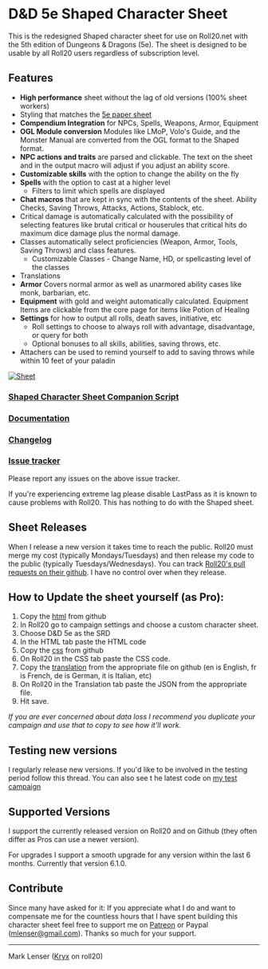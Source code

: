 # D&D 5e Shaped Character Sheet
This is the redesigned Shaped character sheet for use on Roll20.net with the 5th edition of Dungeons & Dragons (5e). The sheet is designed to be usable by all Roll20 users regardless of subscription level.

## Features

* **High performance** sheet without the lag of old versions (100% sheet workers)
* Styling that matches the [5e paper sheet](http://i.imgur.com/87GaRhL.jpg)
* **Compendium Integration** for NPCs, Spells, Weapons, Armor, Equipment
* **OGL Module conversion** Modules like LMoP, Volo's Guide, and the Monster Manual are converted from the OGL format to the Shaped format.
* **NPC actions and traits** are parsed and clickable. The text on the sheet and in the output macro will adjust if you adjust an ability score.
* **Customizable skills** with the option to change the ability on the fly
* **Spells** with the option to cast at a higher level
  * Filters to limit which spells are displayed
* **Chat macros** that are kept in sync with the contents of the sheet. Ability Checks, Saving Throws, Attacks, Actions, Stablock, etc.
* Critical damage is automatically calculated with the possibility of selecting features like brutal critical or houserules that critical hits do maximum dice damage plus the normal damage.
* Classes automatically select proficiencies (Weapon, Armor, Tools, Saving Throws) and class features.
  * Customizable Classes - Change Name, HD, or spellcasting level of the classes
* Translations
* **Armor** Covers normal armor as well as unarmored ability cases like monk, barbarian, etc.
* **Equipment** with gold and weight automatically calculated. Equipment Items are clickable from the core page for items like Potion of Healing
* **Settings** for how to output all rolls, death saves, initiative, etc
  * Roll settings to choose to always roll with advantage, disadvantage, or query for both
  * Optional bonuses to all skills, abilities, saving throws, etc.
* Attachers can be used to remind yourself to add to saving throws while within 10 feet of your paladin

[![Sheet](http://i.cubeupload.com/peLpOm.jpg "5e Shaped Sheet")](http://i.cubeupload.com/RwfoVZ.jpg)

### [Shaped Character Sheet Companion Script](https://github.com/symposion/roll20-api-scripts/tree/master/5eShapedCompanion/latest)

### [Documentation](https://docs.google.com/document/d/1yPcIZ_bIc3JlnWsKZt2tAB0EQSIVEfeMtT0GifbpJIg)

### [Changelog](https://github.com/mlenser/roll20-character-sheets/blob/master/5eShaped/changelog.md)

### [Issue tracker](https://bitbucket.org/mlenser/5eshaped/issues)
Please report any issues on the above issue tracker.

If you're experiencing extreme lag please disable LastPass as it is known to cause problems with Roll20. This has nothing to do with the Shaped sheet.

## Sheet Releases
When I release a new version it takes time to reach the public. Roll20 must merge my cost (typically Mondays/Tuesdays) and then release my code to the public (typically Tuesdays/Wednesdays). You can track [Roll20's pull requests on their github](https://github.com/Roll20/roll20-character-sheets/pulls). I have no control over when they release.

## How to Update the sheet yourself (as Pro):

1. Copy the [html](https://raw.githubusercontent.com/mlenser/roll20-character-sheets/master/5eShaped/5eShaped.html) from github
2. In Roll20 go to campaign settings and choose a custom character sheet.
3. Choose D&D 5e as the SRD
4. In the HTML tab paste the HTML code
5. Copy the [css](https://raw.githubusercontent.com/mlenser/roll20-character-sheets/master/5eShaped/5eShaped.css) from github
6. On Roll20 in the CSS tab paste the CSS code.
7. Copy the [translation](https://github.com/mlenser/roll20-character-sheets/tree/master/5eShaped/translations) from the appropriate file on github (en is English, fr is French, de is German, it is Italian, etc)
8. On Roll20 in the Translation tab paste the JSON from the appropriate file.
9. Hit save.

*If you are ever concerned about data loss I recommend you duplicate your campaign and use that to copy to see how it'll work.*

## Testing new versions
I regularly release new versions. If you'd like to be involved in the testing period follow this thread. You can also see t he latest code on [my test campaign](https://app.roll20.net/join/1206379/qP-T_Q)

## Supported Versions
I support the currently released version on Roll20 and on Github (they often differ as Pros can use a newer version).

For upgrades I support a smooth upgrade for any version within the last 6 months. Currently that version 6.1.0.

## Contribute
Since many have asked for it: If you appreciate what I do and want to compensate me for the countless hours that I have spent building this character sheet feel free to support me on [Patreon](https://www.patreon.com/mlenser) or Paypal (mlenser@gmail.com).
Thanks so much for your support.

---

Mark Lenser ([Kryx](https://app.roll20.net/users/277007/kryx) on roll20)